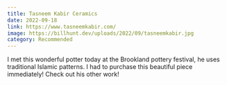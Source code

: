 ```yaml
---
title: Tasneem Kabir Ceramics
date: 2022-09-18
link: https://www.tasneemkabir.com/
image: https://billhunt.dev/uploads/2022/09/tasneemkabir.jpg
category: Recommended
---
```

I met this wonderful potter today at the Brookland pottery festival, he uses traditional Islamic patterns. I had to purchase this beautiful piece immediately! Check out his other work!

